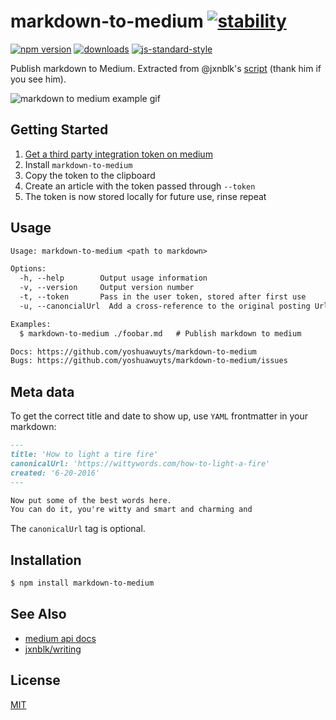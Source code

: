 # markdown-to-medium [![stability][0]][1]
[![npm version][2]][3] [![downloads][8]][9] [![js-standard-style][10]][11]

Publish markdown to Medium. Extracted from @jxnblk's
[script](https://github.com/jxnblk/writing/blob/gh-pages/medium.js) (thank him
if you see him).

![markdown to medium example gif](./medium.gif)

## Getting Started
1. [Get a third party integration token on medium][register]
2. Install `markdown-to-medium`
2. Copy the token to the clipboard
3. Create an article with the token passed through `--token`
4. The token is now stored locally for future use, rinse repeat

## Usage
```txt
Usage: markdown-to-medium <path to markdown>

Options:
  -h, --help        Output usage information
  -v, --version     Output version number
  -t, --token       Pass in the user token, stored after first use
  -u, --canoncialUrl  Add a cross-reference to the original posting Url

Examples:
  $ markdown-to-medium ./foobar.md   # Publish markdown to medium

Docs: https://github.com/yoshuawuyts/markdown-to-medium
Bugs: https://github.com/yoshuawuyts/markdown-to-medium/issues
```

## Meta data
To get the correct title and date to show up, use `YAML` frontmatter in your
markdown:
```md
---
title: 'How to light a tire fire'
canonicalUrl: 'https://wittywords.com/how-to-light-a-fire'
created: '6-20-2016'
---

Now put some of the best words here.
You can do it, you're witty and smart and charming and
```

The `canonicalUrl` tag is optional.

## Installation
```sh
$ npm install markdown-to-medium
```

## See Also
- [medium api docs](https://github.com/Medium/medium-api-docs)
- [jxnblk/writing](https://github.com/jxnblk/writing)

## License
[MIT](https://tldrlegal.com/license/mit-license)

[register]: https://medium.com/me/settings
[0]: https://img.shields.io/badge/stability-experimental-orange.svg?style=flat-square
[1]: https://nodejs.org/api/documentation.html#documentation_stability_index
[2]: https://img.shields.io/npm/v/markdown-to-medium.svg?style=flat-square
[3]: https://npmjs.org/package/markdown-to-medium
[4]: https://img.shields.io/travis/yoshuawuyts/markdown-to-medium/master.svg?style=flat-square
[5]: https://travis-ci.org/yoshuawuyts/markdown-to-medium
[6]: https://img.shields.io/codecov/c/github/yoshuawuyts/markdown-to-medium/master.svg?style=flat-square
[7]: https://codecov.io/github/yoshuawuyts/markdown-to-medium
[8]: http://img.shields.io/npm/dm/markdown-to-medium.svg?style=flat-square
[9]: https://npmjs.org/package/markdown-to-medium
[10]: https://img.shields.io/badge/code%20style-standard-brightgreen.svg?style=flat-square
[11]: https://github.com/feross/standard
